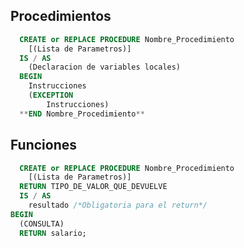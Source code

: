 ## Procedimientos
```sql
  CREATE or REPLACE PROCEDURE Nombre_Procedimiento  
    [(Lista de Parametros)]  
  IS / AS 
    (Declaracion de variables locales)  
  BEGIN  
    Instrucciones  
    (EXCEPTION
        Instrucciones)  
  **END Nombre_Procedimiento**  
```

## Funciones
```sql
  CREATE or REPLACE PROCEDURE Nombre_Procedimiento  
    [(Lista de Parametros)] 
  RETURN TIPO_DE_VALOR_QUE_DEVUELVE
  IS / AS
    resultado /*Obligatoria para el return*/
BEGIN
  (CONSULTA)
  RETURN salario;
```































